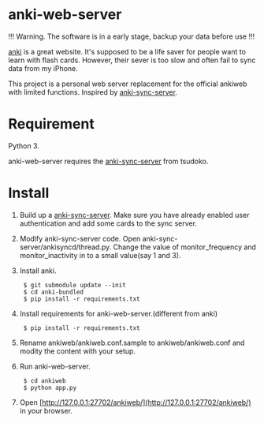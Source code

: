 # anki-web-server

!!! Warning. The software is in a early stage, backup your data before use !!!

[anki](https://apps.ankiweb.net/) is a great website. It's supposed to be a life saver for people want to learn with flash cards. However, their sever is too slow and often fail to sync data from my iPhone.

This project is a personal web server replacement for the official ankiweb with limited functions. Inspired by [anki-sync-server](https://github.com/tsudoko/anki-sync-server).

# Requirement
Python 3.

anki-web-server requires the [anki-sync-server](https://github.com/tsudoko/anki-sync-server) from tsudoko.

# Install
1. Build up a [anki-sync-server](https://github.com/tsudoko/anki-sync-server). Make sure you have already enabled user authentication and add some cards to the sync server.

2. Modify anki-sync-server code. Open anki-sync-server/ankisyncd/thread.py. Change the value of monitor_frequency and monitor_inactivity in  to a small value(say 1 and 3).

3. Install anki.

        $ git submodule update --init
        $ cd anki-bundled
        $ pip install -r requirements.txt

4. Install requirements for anki-web-server.(different from anki)

        $ pip install -r requirements.txt

5. Rename ankiweb/ankiweb.conf.sample to ankiweb/ankiweb.conf and modity the content with your setup.

6. Run anki-web-server.

        $ cd ankiweb
        $ python app.py

7. Open [http://127.0.0.1:27702/ankiweb/](http://127.0.0.1:27702/ankiweb/) in your browser.